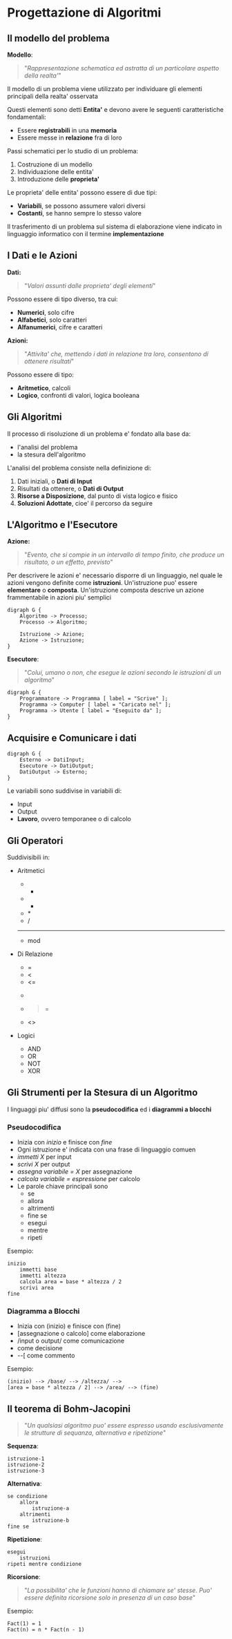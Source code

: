 # Progettazione di Algoritmi

## Il modello del problema

**Modello**:

> "_Rappresentazione schematica ed astratta di un particolare aspetto della realta'_"

Il modello di un problema viene utilizzato per individuare gli elementi principali della realta' osservata

Questi elementi sono detti **Entita'** e devono avere le seguenti caratteristiche fondamentali:

* Essere **registrabili** in una **memoria**
* Essere messe in **relazione** fra di loro

Passi schematici per lo studio di un problema:

1. Costruzione di un modello
2. Individuazione delle entita'
3. Introduzione delle **proprieta'**

Le proprieta' delle entita' possono essere di due tipi:

* **Variabili**, se possono assumere valori diversi
* **Costanti**, se hanno sempre lo stesso valore

Il trasferimento di un problema sul sistema di elaborazione viene indicato in linguaggio informatico con il termine **implementazione**

## I Dati e le Azioni

**Dati:**

> "_Valori assunti dalle proprieta' degli elementi_"

Possono essere di tipo diverso, tra cui:

* **Numerici**, solo cifre
* **Alfabetici**, solo caratteri
* **Alfanumerici**, cifre e caratteri

**Azioni:**

> "_Attivita' che, mettendo i dati in relazione tra loro, consentono di ottenere risultati_"

Possono essere di tipo:

* **Aritmetico**, calcoli
* **Logico**, confronti di valori, logica booleana

## Gli Algoritmi

Il processo di risoluzione di un problema e' fondato alla base da:

* l'analisi del problema
* la stesura dell'algoritmo

L'analisi del problema consiste nella definizione di:

1. Dati iniziali, o **Dati di Input**
2. Risultati da ottenere, o **Dati di Output**
3. **Risorse a Disposizione**, dal punto di vista logico e fisico
4. **Soluzioni Adottate**, cioe' il percorso da seguire

## L'Algoritmo e l'Esecutore

**Azione:**

> "_Evento, che si compie in un intervallo di tempo finito, che produce un risultato, o un effetto, previsto_"

Per descrivere le azioni e' necessario disporre di un linguaggio, nel quale le azioni vengono definite come **istruzioni**. Un'istruzione puo' essere **elementare** o **composta**. Un'istruzione composta descrive un azione frammentabile in azioni piu' semplici

```{.graphviz}
digraph G {
	Algoritmo -> Processo;
	Processo -> Algoritmo;
	
	Istruzione -> Azione;
	Azione -> Istruzione;
}
```

**Esecutore**:

> "_Colui, umano o non, che esegue le azioni secondo le istruzioni di un algoritmo_"

```{.graphviz}
digraph G {
	Programmatore -> Programma [ label = "Scrive" ];
	Programma -> Computer [ label = "Caricato nel" ];
	Programma -> Utente [ label = "Eseguito da" ];
}
```

## Acquisire e Comunicare i dati

```{.graphviz}
digraph G {
	Esterno -> DatiInput;
	Esecutore -> DatiOutput;
	DatiOutput -> Esterno;
}
```

Le variabili sono suddivise in variabili di:

* Input
* Output
* **Lavoro**, ovvero temporanee o di calcolo

## Gli Operatori

Suddivisibili in:

* Aritmetici
	* +
	* -
	* \*
	* /
	* **
	* mod

* Di Relazione
	* =
	* <
	* <=
	* >
	* >=
	* <>

* Logici
	* AND
	* OR
	* NOT
	* XOR

## Gli Strumenti per la Stesura di un Algoritmo

I linguaggi piu' diffusi sono la **pseudocodifica** ed i **diagrammi a blocchi**

### Pseudocodifica

* Inizia con _inizio_ e finisce con _fine_
* Ogni istruzione e' indicata con una frase di linguaggio comuen
* _immetti X_ per input
* _scrivi X_ per output
* _assegna variabile = X_ per assegnazione
* _calcola variabile = espressione_ per calcolo
* Le parole chiave principali sono
	* se
	* allora
	* altrimenti
	* fine se
	* esegui
	* mentre
	* ripeti

Esempio:

```
inizio
	immetti base
	immetti altezza
	calcola area = base * altezza / 2
	scrivi area
fine
```

### Diagramma a Blocchi

* Inizia con (inizio) e finisce con (fine)
* [assegnazione o calcolo] come elaborazione
* /input o output/ come comunicazione
* <condizione> come decisione
* --[ come commento

Esempio:

```
(inizio) --> /base/ --> /altezza/ -->
[area = base * altezza / 2] --> /area/ --> (fine)
```

## Il teorema di Bohm-Jacopini

> "_Un qualsiasi algoritmo puo' essere espresso usando esclusivamente le strutture di sequanza, alternativa e ripetizione_"

**Sequenza**:

```
istruzione-1
istruzione-2
istruzione-3
```

**Alternativa**:

```
se condizione
	allora
		istruzione-a
	altrimenti
		istruzione-b
fine se
```

**Ripetizione**:

```
esegui
	istruzioni
ripeti mentre condizione
```

**Ricorsione**:

> "_La possibilita' che le funzioni hanno di chiamare se' stesse. Puo' essere definita ricorsione solo in presenza di un caso base_"

Esempio:

```
Fact(1) = 1
Fact(n) = n * Fact(n - 1)
```
